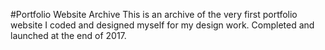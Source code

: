 #Portfolio Website Archive
This is an archive of the very first portfolio website I coded and designed myself for my design work. Completed and launched at the end of 2017.